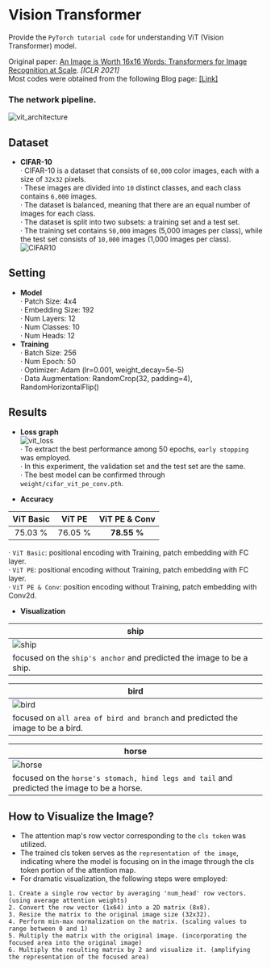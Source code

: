 # Vision Transformer 
Provide the ```PyTorch tutorial code``` for understanding ViT (Vision Transformer) model.
  
Original paper: [An Image is Worth 16x16 Words: Transformers for Image Recognition at Scale](https://arxiv.org/pdf/2010.11929.pdf). *[ICLR 2021]*  
Most codes were obtained from the following Blog page: [[Link]](https://towardsdatascience.com/implementing-visualttransformer-in-pytorch-184f9f16f632)

### The network pipeline.  
![vit_architecture](https://github.com/SkiddieAhn/SkiddieAhn/assets/52392658/d8dc0be5-0a77-4e66-902d-2c1192316640)

## Dataset
- **CIFAR-10**  
· CIFAR-10 is a dataset that consists of ```60,000``` color images, each with a size of ```32x32``` pixels.  
· These images are divided into ```10``` distinct classes, and each class contains ```6,000``` images.  
· The dataset is balanced, meaning that there are an equal number of images for each class.  
· The dataset is split into two subsets: a training set and a test set.  
· The training set contains ```50,000``` images (5,000 images per class), while the test set consists of ```10,000``` images (1,000 images per class).
![CIFAR10](https://github.com/SkiddieAhn/SkiddieAhn/assets/52392658/08f0e50c-3c6d-4b5a-b909-a2754ead6322)  

## Setting
- **Model**  
· Patch Size: 4x4  
· Embedding Size: 192  
· Num Layers: 12  
· Num Classes: 10  
· Num Heads: 12
- **Training**   
· Batch Size: 256  
· Num Epoch: 50  
· Optimizer: Adam (lr=0.001, weight_decay=5e-5)  
· Data Augmentation: RandomCrop(32, padding=4), RandomHorizontalFlip()

## Results
- **Loss graph**  
![vit_loss](https://github.com/SkiddieAhn/SkiddieAhn/assets/52392658/a44bb265-ef73-4671-91c5-d735a291db6c)   
· To extract the best performance among 50 epochs, ```early stopping``` was employed.  
· In this experiment, the validation set and the test set are the same.  
· The best model can be confirmed through ```weight/cifar_vit_pe_conv.pth```.  

- **Accuracy**
    
|ViT Basic    |ViT PE   |ViT PE & Conv   |
|:-----------:|:-----------:|:-----------:|
|75.03 %        |76.05 %        |  **78.55 %**        |    


· ```ViT Basic```: positional encoding with Training, patch embedding with FC layer.  
· ```ViT PE```: positional encoding without Training, patch embedding with FC layer.  
· ```ViT PE & Conv```: position encoding without Training, patch embedding with Conv2d.  

- **Visualization**
  
| ship                                                                             |
|----------------------------------------------------------------------------------------------------------------------|
|![ship](https://github.com/SkiddieAhn/SkiddieAhn/assets/52392658/420e7559-6bac-4cea-92b1-73f0858020ab) |
| focused on the ```ship's anchor``` and predicted the image to be a ship. |

| bird                                                                             |
|----------------------------------------------------------------------------------------------------------------------|
|![bird](https://github.com/SkiddieAhn/SkiddieAhn/assets/52392658/1364736c-6108-4a48-985e-2383db216844) |
| focused on  ```all area of bird and branch``` and predicted the image to be a bird. |

| horse                                                                             |
|----------------------------------------------------------------------------------------------------------------------|
|![horse](https://github.com/SkiddieAhn/SkiddieAhn/assets/52392658/99064450-af68-4236-af4b-c28f1dcfe05d) |
| focused on the ```horse's stomach, hind legs and tail``` and predicted the image to be a horse. |

## How to Visualize the Image?
- The attention map's row vector corresponding to the ```cls token``` was utilized.  
- The trained cls token serves as the ```representation of the image```, indicating where the model is focusing on in the image through the cls token portion of the attention map.
- For dramatic visualization, the following steps were employed:
```
1. Create a single row vector by averaging 'num_head' row vectors. (using average attention weights)  
2. Convert the row vector (1x64) into a 2D matrix (8x8).  
3. Resize the matrix to the original image size (32x32).  
4. Perform min-max normalization on the matrix. (scaling values to range between 0 and 1) 
5. Multiply the matrix with the original image. (incorporating the focused area into the original image)  
6. Multiply the resulting matrix by 2 and visualize it. (amplifying the representation of the focused area)
```
